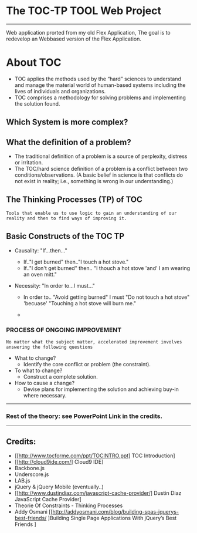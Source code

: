 # The TOC-TP TOOL Web Project
--------
Web application prorted from my old Flex Application, The goal is to redevelop an Webbased version of the Flex Application.

# About TOC
- TOC applies the methods used by the “hard” sciences to understand and manage the material world of human-based systems including the lives of individuals and organizations.
- TOC comprises a methodology for solving problems and implementing the solution found.

##  Which System is more complex?

## What the definition of a problem?
- The traditional definition of a problem is a source of perplexity, distress or irritation.
- The TOC/hard science definition of a problem is a conflict between two conditions/observations. (A basic belief in science is that conflicts do not exist in reality; i.e., something is wrong in our understanding.)

## The Thinking Processes (TP) of TOC
    Tools that enable us to use logic to gain an understanding of our reality and then to find ways of improving it.
    
## Basic Constructs of the TOC TP
- Causality: "If...then..."
    - If.."I get burned" then.."I touch a hot stove."
    - If.."I don't get burned" then.. "I thouch a hot stove 'and' I am wearing an oven mitt."

- Necessity: "In order to...I must..."
    - In order to.. "Avoid getting burned" I must "Do not touch a hot stove" 'becuase' "Touching a hot stove will burn me."

    - 
###  PROCESS OF ONGOING IMPROVEMENT
    No matter what the subject matter, accelerated improvement involves answering the following questions
- What to change?
    - Identify the core conflict or problem (the constraint).
- To what to change?
    - Construct a complete solution.
- How to cause a change?
    - Devise plans for implementing the solution and achieving buy-in where necessary.

------------
###  Rest of the theory: see PowerPoint Link in the credits.
-----------


## Credits:
- [[http://www.tocforme.com/ppt/TOCINTRO.ppt] TOC Introduction]
- [[http://cloud9ide.com/] Cloud9 IDE]
- Backbone.js
- Underscore.js
- LAB.js
- jQuery & jQuery Mobile (eventually..)
- [[http://www.dustindiaz.com/javascript-cache-provider/] Dustin Diaz JavaScript Cache Provider]
- Theorie Of Constraints - Thinking Processes
- Addy Osmani [[http://addyosmani.com/blog/building-spas-jquerys-best-friends/ ]Building Single Page Applications With jQuery’s Best Friends ]